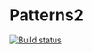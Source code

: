 # Patterns2
[![Build status](https://ci.appveyor.com/api/projects/status/csx69eoa6vkq0f77?svg=true)](https://ci.appveyor.com/project/Irapospelova/patterns2)
